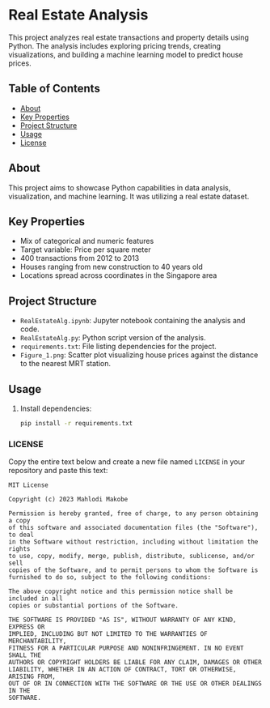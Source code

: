 # Real Estate Analysis

This project analyzes real estate transactions and property details using Python. The analysis includes exploring pricing trends, creating visualizations, and building a machine learning model to predict house prices.

## Table of Contents
- [About](#about)
- [Key Properties](#key-properties)
- [Project Structure](#project-structure)
- [Usage](#usage)
- [License](#license)

## About
This project aims to showcase Python capabilities in data analysis, visualization, and machine learning. It was utilizing a real estate dataset.

## Key Properties
- Mix of categorical and numeric features
- Target variable: Price per square meter
- 400 transactions from 2012 to 2013
- Houses ranging from new construction to 40 years old
- Locations spread across coordinates in the Singapore area

## Project Structure
- `RealEstateAlg.ipynb`: Jupyter notebook containing the analysis and code.
- `RealEstateAlg.py`: Python script version of the analysis.
- `requirements.txt`: File listing dependencies for the project.
- `Figure_1.png`: Scatter plot visualizing house prices against the distance to the nearest MRT station.

## Usage
1. Install dependencies:
   ```bash
   pip install -r requirements.txt

   
### LICENSE

Copy the entire text below and create a new file named `LICENSE` in your repository and paste this text:

```plaintext
MIT License

Copyright (c) 2023 Mahlodi Makobe

Permission is hereby granted, free of charge, to any person obtaining a copy
of this software and associated documentation files (the "Software"), to deal
in the Software without restriction, including without limitation the rights
to use, copy, modify, merge, publish, distribute, sublicense, and/or sell
copies of the Software, and to permit persons to whom the Software is
furnished to do so, subject to the following conditions:

The above copyright notice and this permission notice shall be included in all
copies or substantial portions of the Software.

THE SOFTWARE IS PROVIDED "AS IS", WITHOUT WARRANTY OF ANY KIND, EXPRESS OR
IMPLIED, INCLUDING BUT NOT LIMITED TO THE WARRANTIES OF MERCHANTABILITY,
FITNESS FOR A PARTICULAR PURPOSE AND NONINFRINGEMENT. IN NO EVENT SHALL THE
AUTHORS OR COPYRIGHT HOLDERS BE LIABLE FOR ANY CLAIM, DAMAGES OR OTHER
LIABILITY, WHETHER IN AN ACTION OF CONTRACT, TORT OR OTHERWISE, ARISING FROM,
OUT OF OR IN CONNECTION WITH THE SOFTWARE OR THE USE OR OTHER DEALINGS IN THE
SOFTWARE.

